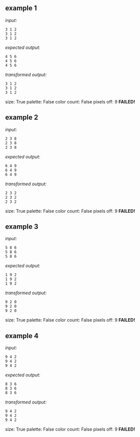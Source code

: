 
## example 1
*input:*
```
3 1 2
3 1 2
3 1 2
```
*expected output:*
```
4 5 6
4 5 6
4 5 6
```
*transformed output:*
```
3 1 2
3 1 2
3 1 2
```
size: True
palette: False
color count: False
pixels off: 9
**FAILED!**

## example 2
*input:*
```
2 3 8
2 3 8
2 3 8
```
*expected output:*
```
6 4 9
6 4 9
6 4 9
```
*transformed output:*
```
2 3 2
2 3 2
2 3 2
```
size: True
palette: False
color count: False
pixels off: 9
**FAILED!**

## example 3
*input:*
```
5 8 6
5 8 6
5 8 6
```
*expected output:*
```
1 9 2
1 9 2
1 9 2
```
*transformed output:*
```
9 2 0
9 2 0
9 2 0
```
size: True
palette: False
color count: False
pixels off: 9
**FAILED!**

## example 4
*input:*
```
9 4 2
9 4 2
9 4 2
```
*expected output:*
```
8 3 6
8 3 6
8 3 6
```
*transformed output:*
```
9 4 2
9 4 2
9 4 2
```
size: True
palette: False
color count: False
pixels off: 9
**FAILED!**

